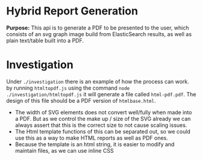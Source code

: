 # Hybrid Report Generation
**Purpose:** This api is to generate a PDF to be presented to the user, which consists of an svg graph image build from ElasticSearch results, as well as plain text/table built into a PDF.

# Investigation
Under `./investigation` there is an example of how the process can work. by running `htmltopdf.js` using the command `node ./investigation/htmltopdf.js` it will generate a file called `html-pdf.pdf`. The design of this file should be a PDF version of `htmlbase.html`.
+ The width of SVG elements does not convert well/fully when made into a PDF. But as we control the make up / size of the SVG already we can always assert that this is the correct size to not cause scaling issues.
+ The Html template functions of this can be separated out, so we could use this as a way to make HTML reports as well as PDF ones.
+ Because the template is an html string, it is easier to modify and maintain files, as we can use inline CSS
